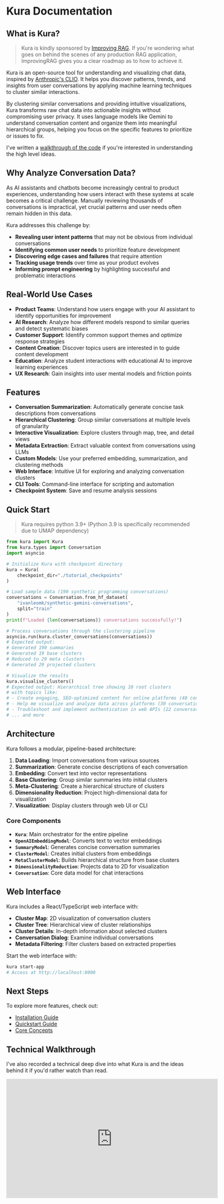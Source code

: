 # Kura Documentation

## What is Kura?

> Kura is kindly sponsored by [Improving RAG](http://improvingrag.com). If you're wondering what goes on behind the scenes of any production RAG application, ImprovingRAG gives you a clear roadmap as to how to achieve it.

Kura is an open-source tool for understanding and visualizing chat data, inspired by [Anthropic's CLIO](https://www.anthropic.com/research/clio). It helps you discover patterns, trends, and insights from user conversations by applying machine learning techniques to cluster similar interactions.

By clustering similar conversations and providing intuitive visualizations, Kura transforms raw chat data into actionable insights without compromising user privacy. It uses language models like Gemini to understand conversation content and organize them into meaningful hierarchical groups, helping you focus on the specific features to prioritize or issues to fix.

I've written a [walkthrough of the code](https://ivanleo.com/blog/understanding-user-conversations) if you're interested in understanding the high level ideas.

## Why Analyze Conversation Data?

As AI assistants and chatbots become increasingly central to product experiences, understanding how users interact with these systems at scale becomes a critical challenge. Manually reviewing thousands of conversations is impractical, yet crucial patterns and user needs often remain hidden in this data.

Kura addresses this challenge by:

- **Revealing user intent patterns** that may not be obvious from individual conversations
- **Identifying common user needs** to prioritize feature development
- **Discovering edge cases and failures** that require attention
- **Tracking usage trends** over time as your product evolves
- **Informing prompt engineering** by highlighting successful and problematic interactions

## Real-World Use Cases

- **Product Teams**: Understand how users engage with your AI assistant to identify opportunities for improvement
- **AI Research**: Analyze how different models respond to similar queries and detect systematic biases
- **Customer Support**: Identify common support themes and optimize response strategies
- **Content Creation**: Discover topics users are interested in to guide content development
- **Education**: Analyze student interactions with educational AI to improve learning experiences
- **UX Research**: Gain insights into user mental models and friction points

## Features

- **Conversation Summarization**: Automatically generate concise task descriptions from conversations
- **Hierarchical Clustering**: Group similar conversations at multiple levels of granularity
- **Interactive Visualization**: Explore clusters through map, tree, and detail views
- **Metadata Extraction**: Extract valuable context from conversations using LLMs
- **Custom Models**: Use your preferred embedding, summarization, and clustering methods
- **Web Interface**: Intuitive UI for exploring and analyzing conversation clusters
- **CLI Tools**: Command-line interface for scripting and automation
- **Checkpoint System**: Save and resume analysis sessions

## Quick Start

> Kura requires python 3.9+ (Python 3.9 is specifically recommended due to UMAP dependency)

```python
from kura import Kura
from kura.types import Conversation
import asyncio

# Initialize Kura with checkpoint directory
kura = Kura(
    checkpoint_dir="./tutorial_checkpoints"
)

# Load sample data (190 synthetic programming conversations)
conversations = Conversation.from_hf_dataset(
    "ivanleomk/synthetic-gemini-conversations",
    split="train"
)
print(f"Loaded {len(conversations)} conversations successfully!")

# Process conversations through the clustering pipeline
asyncio.run(kura.cluster_conversations(conversations))
# Expected output:
# Generated 190 summaries
# Generated 19 base clusters
# Reduced to 29 meta clusters
# Generated 29 projected clusters

# Visualize the results
kura.visualise_clusters()
# Expected output: Hierarchical tree showing 10 root clusters
# with topics like:
# - Create engaging, SEO-optimized content for online platforms (40 conversations)
# - Help me visualize and analyze data across platforms (30 conversations)
# - Troubleshoot and implement authentication in web APIs (22 conversations)
# ... and more
```

## Architecture

Kura follows a modular, pipeline-based architecture:

1. **Data Loading**: Import conversations from various sources
2. **Summarization**: Generate concise descriptions of each conversation
3. **Embedding**: Convert text into vector representations
4. **Base Clustering**: Group similar summaries into initial clusters
5. **Meta-Clustering**: Create a hierarchical structure of clusters
6. **Dimensionality Reduction**: Project high-dimensional data for visualization
7. **Visualization**: Display clusters through web UI or CLI

### Core Components

- **`Kura`**: Main orchestrator for the entire pipeline
- **`OpenAIEmbeddingModel`**: Converts text to vector embeddings
- **`SummaryModel`**: Generates concise conversation summaries
- **`ClusterModel`**: Creates initial clusters from embeddings
- **`MetaClusterModel`**: Builds hierarchical structure from base clusters
- **`DimensionalityReduction`**: Projects data to 2D for visualization
- **`Conversation`**: Core data model for chat interactions

## Web Interface

Kura includes a React/TypeScript web interface with:

- **Cluster Map**: 2D visualization of conversation clusters
- **Cluster Tree**: Hierarchical view of cluster relationships
- **Cluster Details**: In-depth information about selected clusters
- **Conversation Dialog**: Examine individual conversations
- **Metadata Filtering**: Filter clusters based on extracted properties

Start the web interface with:

```bash
kura start-app
# Access at http://localhost:8000
```

## Next Steps

To explore more features, check out:
- [Installation Guide](getting-started/installation.md)
- [Quickstart Guide](getting-started/quickstart.md)
- [Core Concepts](core-concepts/overview.md)

## Technical Walkthrough

I've also recorded a technical deep dive into what Kura is and the ideas behind it if you'd rather watch than read.

<iframe width="560" height="315" src="https://www.youtube.com/embed/TPOP_jDiSVE?si=uvTond4LUwJGOn4F" title="YouTube video player" frameborder="0" allow="accelerometer; autoplay; clipboard-write; encrypted-media; gyroscope; picture-in-picture; web-share" referrerpolicy="strict-origin-when-cross-origin" allowfullscreen></iframe>
